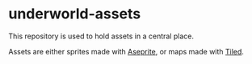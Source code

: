 # underworld-assets

This repository is used to hold assets in a central place.

Assets are either sprites made with [Aseprite](https://www.aseprite.org/), or maps made with [Tiled](https://www.mapeditor.org/).
